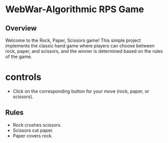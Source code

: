 # WebWar-Algorithmic RPS Game
## Overview
Welcome to the Rock, Paper, Scissors game! This simple project implements the classic hand game where players can choose between rock, paper, and scissors, and the winner is determined based on the rules of the game.

# controls
- Click on the corresponding button for your move (rock, paper, or scissors).

## Rules
- Rock crushes scissors.
- Scissors cut paper.
- Paper covers rock.
